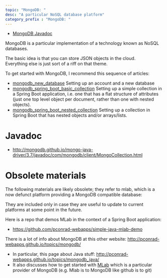 ```yaml
---
topic: "MongoDB: "
desc: "A particular NoSQL database platform"
category_prefix	: "MongoDB: "
---
```


* [MongoDB Javadoc](http://mongodb.github.io/mongo-java-driver/3.6/javadoc/)

MongoDB is a particular implementation of a technology known as NoSQL databases.

The basic idea is that you can store JSON objects in the cloud.   
Everything else is just sort of a riff on that theme.

To get started with MongoDB, I recommend this sequence of articles:

* [mongodb_new_database](https://ucsb-cs156.github.io/topics/mongodb_spring_boot_basic_collection/mongodb_new_database) Setting up an account and a new database
* [mongodb_spring_boot_basic_collection](https://ucsb-cs156.github.io/topics/mongodb_spring_boot_basic_collection/) Setting up a simple collection in a Spring Boot application, i.e. one that has a flat structure of attributes (just one top level object per document, rather than one with nested objects).
* [mongodb_spring_boot_nested_collection](https://ucsb-cs156.github.io/topics/mongodb_spring_boot_nested_collection/) Setting up a collection in Spring Boot that has nested objects and/or arrays/lists.


# Javadoc

* <http://mongodb.github.io/mongo-java-driver/3.7/javadoc/com/mongodb/client/MongoCollection.html>


# Obsolete materials

The following materials are likely obsolete; they refer to mlab, which is a now defunct platform providing a MongoDB compatible database:

They are included only in case they are useful to update to current platforms at some point in the future.

Here is a repo that demos MLab in the context of a Spring Boot application:
* <https://github.com/pconrad-webapps/simple-java-mlab-demo>

There is a lot of info about MongoDB at this other website: <http://pconrad-webapps.github.io/topics/mongodb/>
* In particular, this page about Java stuff: <http://pconrad-webapps.github.io/topics/mongodb_java/>
* It also discusses how to get started with [MLab](http://pconrad-webapps.github.io/topics/mongodb_mlab/) which is a particular provider of MongoDB (e.g. Mlab is to MongoDB like github is to git)
